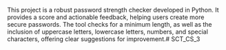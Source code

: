 This project is a robust password strength checker developed in Python. It provides a score and actionable feedback, helping users create more secure passwords. The tool checks for a minimum length, as well as the inclusion of uppercase letters, lowercase letters, numbers, and special characters, offering clear suggestions for improvement.# SCT_CS_3
